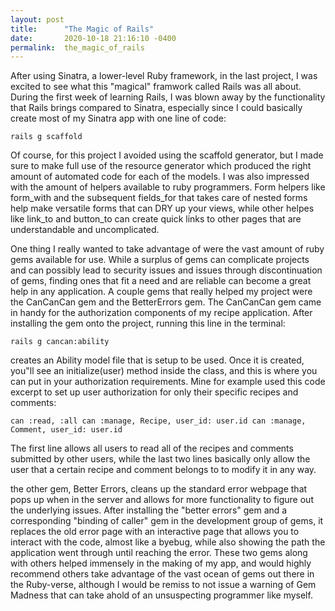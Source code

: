 ```yaml
---
layout: post
title:      "The Magic of Rails"
date:       2020-10-18 21:16:10 -0400
permalink:  the_magic_of_rails
---
```



After using Sinatra, a lower-level Ruby framework, in the last project, I was excited to see what this "magical" framwork called Rails was all about. During the first week of learning Rails, I was blown away by the functionality that Rails brings compared to Sinatra, especially since I could basically create most of my Sinatra app with one line of code:

`rails g scaffold`

Of course, for this project I avoided using the scaffold generator, but I made sure to make full use of the resource generator which produced the right amount of automated code for each of the models. I was also impressed with the amount of helpers available to ruby programmers. Form helpers like form_with and the subsequent fields_for that takes care of nested forms help make versatile forms that can DRY up your views, while other helpes like link_to and button_to can create quick links to other pages that are understandable and uncomplicated. 

One thing I really wanted to take advantage of were the vast amount of ruby gems available for use. While a surplus of gems can complicate projects and can possibly lead to security issues and issues through discontinuation of gems, finding ones that fit a need and are reliable can become a great help in any application. A couple gems that really helped my project were the CanCanCan gem and the BetterErrors gem. The CanCanCan gem came in handy for the authorization components of my recipe application. After installing the gem onto the project, running this line in the terminal: 

`rails g cancan:ability`

creates an Ability model file that is setup to be used. Once it is created, you"ll see an initialize(user) method inside the class, and this is where you can put in your authorization requirements. Mine for example used this code excerpt to set up user authorization for only their specific recipes and comments: 

`can :read, :all
      can :manage, Recipe, user_id: user.id
      can :manage, Comment, user_id: user.id`
			
The first line allows all users to read all of the recipes and comments submitted by other users, while the last two lines basically only allow the user that a certain recipe and comment belongs to to modify it in any way.

the other gem, Better Errors, cleans up the standard error webpage that pops up when in the server and allows for more functionality to figure out the underlying issues. After installing the "better errors" gem and a corresponding "binding of caller" gem in the development group of gems, it replaces the old error page with an interactive page that allows you to interact with the code, almost like a byebug, while also showing the path the application went through until reaching the error. These two gems along with others helped immensely in the making of my app, and would highly recommend others take advantage of the vast ocean of gems out there in the Ruby-verse, although I would be remiss to not issue a warning of Gem Madness that can take ahold of an unsuspecting programmer like myself.
